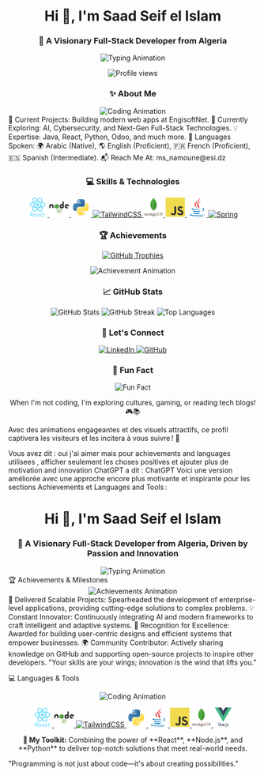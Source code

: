 <h1 align="center">Hi 👋, I'm Saad Seif el Islam</h1> <h3 align="center">🚀 A Visionary Full-Stack Developer from Algeria</h3> <div align="center"> <img src="https://readme-typing-svg.herokuapp.com?font=Fira+Code&size=24&pause=1000&color=F75C7E&center=true&vCenter=true&width=700&height=45&lines=Building+Future-Proof+Web+Applications;Solving+Complex+Challenges+with+Code;Always+Learning+and+Innovating!" alt="Typing Animation"> </div>
<p align="center"> <img src="https://komarev.com/ghpvc/?username=saadking2811&label=Profile%20views&color=0e75b6&style=flat" alt="Profile views" /> </p>
<h3 align="center">✨ About Me</h3> <div align="center"> <img src="https://media.giphy.com/media/L1R1tvI9svkIWwpVYr/giphy.gif" alt="Coding Animation" width="500"/> </div>
🔭 Current Projects: Building modern web apps at EngisoftNet.
🌱 Currently Exploring: AI, Cybersecurity, and Next-Gen Full-Stack Technologies.
💡 Expertise: Java, React, Python, Odoo, and much more.
💬 Languages Spoken:
🌍 Arabic (Native), 🌎 English (Proficient), 🇫🇷 French (Proficient), 🇪🇸 Spanish (Intermediate).
📬 Reach Me At: ms_namoune@esi.dz
<h3 align="center">💻 Skills & Technologies</h3> <p align="center"> <a href="https://reactjs.org/" target="_blank"> <img src="https://raw.githubusercontent.com/devicons/devicon/master/icons/react/react-original-wordmark.svg" alt="React" width="40" height="40"/> </a> <a href="https://nodejs.org" target="_blank"> <img src="https://raw.githubusercontent.com/devicons/devicon/master/icons/nodejs/nodejs-original-wordmark.svg" alt="Node.js" width="40" height="40"/> </a> <a href="https://www.python.org" target="_blank"> <img src="https://raw.githubusercontent.com/devicons/devicon/master/icons/python/python-original.svg" alt="Python" width="40" height="40"/> </a> <a href="https://tailwindcss.com/" target="_blank"> <img src="https://www.vectorlogo.zone/logos/tailwindcss/tailwindcss-icon.svg" alt="TailwindCSS" width="40" height="40"/> </a> <a href="https://www.mongodb.com/" target="_blank"> <img src="https://raw.githubusercontent.com/devicons/devicon/master/icons/mongodb/mongodb-original-wordmark.svg" alt="MongoDB" width="40" height="40"/> </a> <a href="https://developer.mozilla.org/en-US/docs/Web/JavaScript" target="_blank"> <img src="https://raw.githubusercontent.com/devicons/devicon/master/icons/javascript/javascript-original.svg" alt="JavaScript" width="40" height="40"/> </a> <a href="https://www.java.com" target="_blank"> <img src="https://raw.githubusercontent.com/devicons/devicon/master/icons/java/java-original.svg" alt="Java" width="40" height="40"/> </a> <a href="https://spring.io/" target="_blank"> <img src="https://www.vectorlogo.zone/logos/springio/springio-icon.svg" alt="Spring" width="40" height="40"/> </a> </p>
<h3 align="center">🏆 Achievements</h3> <p align="center"> <a href="https://github.com/ryo-ma/github-profile-trophy"> <img src="https://github-profile-trophy.vercel.app/?username=saadking2811&theme=onedark&no-frame=true&margin-w=15&margin-h=15" alt="GitHub Trophies" /> </a> </p> <div align="center"> <img src="https://media.giphy.com/media/qgQUggAC3Pfv687qPC/giphy.gif" alt="Achievement Animation" width="400"/> </div>
<h3 align="center">📈 GitHub Stats</h3> <p align="center"> <img src="https://github-readme-stats.vercel.app/api?username=saadking2811&show_icons=true&theme=radical" alt="GitHub Stats" /> <img src="https://github-readme-streak-stats.herokuapp.com/?user=saadking2811&theme=radical" alt="GitHub Streak" /> <img src="https://github-readme-stats.vercel.app/api/top-langs?username=saadking2811&show_icons=true&locale=en&layout=compact&theme=radical" alt="Top Languages" /> </p>
<h3 align="center">🌟 Let's Connect</h3> <p align="center"> <a href="https://linkedin.com/in/saadking2811" target="_blank"> <img src="https://img.shields.io/badge/-LinkedIn-0A66C2?style=for-the-badge&logo=linkedin&logoColor=white" alt="LinkedIn"> </a> <a href="https://github.com/saadking2811" target="_blank"> <img src="https://img.shields.io/badge/-GitHub-181717?style=for-the-badge&logo=github&logoColor=white" alt="GitHub"> </a> </p>
<h3 align="center">🎉 Fun Fact</h3> <div align="center"> <img src="https://media.giphy.com/media/3o6ZsYm5UF3AsLkx5u/giphy.gif" alt="Fun Fact" width="400"/> </div> <p align="center">When I'm not coding, I'm exploring cultures, gaming, or reading tech blogs! 🎮📚</p>
Avec des animations engageantes et des visuels attractifs, ce profil captivera les visiteurs et les incitera à vous suivre ! 🎯





Vous avez dit :
oui j'ai aimer mais pour achievements and languages utilisees , afficher seulement les choses positives et ajouter plus de motivation and innovation
ChatGPT a dit :
ChatGPT
Voici une version améliorée avec une approche encore plus motivante et inspirante pour les sections Achievements et Languages and Tools :

<h1 align="center">Hi 👋, I'm Saad Seif el Islam</h1> <h3 align="center">🚀 A Visionary Full-Stack Developer from Algeria, Driven by Passion and Innovation</h3> <div align="center"> <img src="https://readme-typing-svg.herokuapp.com?font=Fira+Code&size=24&pause=1000&color=F75C7E&center=true&vCenter=true&width=700&height=45&lines=Creating+Transformative+Tech+Solutions;Empowering+Business+Through+Software;Pioneering+the+Future+of+Technology!" alt="Typing Animation"> </div>
🏆 Achievements & Milestones
<div align="center"> <img src="https://media.giphy.com/media/XbZxNEWlAcqEiZQ64I/giphy.gif" alt="Achievements Animation" width="400"/> </div>
🚀 Delivered Scalable Projects: Spearheaded the development of enterprise-level applications, providing cutting-edge solutions to complex problems.
💡 Constant Innovator: Continuously integrating AI and modern frameworks to craft intelligent and adaptive systems.
🌟 Recognition for Excellence: Awarded for building user-centric designs and efficient systems that empower businesses.
🌍 Community Contributor: Actively sharing knowledge on GitHub and supporting open-source projects to inspire other developers.
"Your skills are your wings; innovation is the wind that lifts you."

💻 Languages & Tools
<div align="center"> <img src="https://media.giphy.com/media/1C8bHHJturSx2/giphy.gif" alt="Coding Animation" width="400"/> </div> <p align="center"> <a href="https://reactjs.org/" target="_blank"> <img src="https://raw.githubusercontent.com/devicons/devicon/master/icons/react/react-original-wordmark.svg" alt="React" width="40" height="40"/> </a> <a href="https://nodejs.org" target="_blank"> <img src="https://raw.githubusercontent.com/devicons/devicon/master/icons/nodejs/nodejs-original-wordmark.svg" alt="Node.js" width="40" height="40"/> </a> <a href="https://tailwindcss.com/" target="_blank"> <img src="https://www.vectorlogo.zone/logos/tailwindcss/tailwindcss-icon.svg" alt="TailwindCSS" width="40" height="40"/> </a> <a href="https://www.python.org" target="_blank"> <img src="https://raw.githubusercontent.com/devicons/devicon/master/icons/python/python-original.svg" alt="Python" width="40" height="40"/> </a> <a href="https://www.java.com" target="_blank"> <img src="https://raw.githubusercontent.com/devicons/devicon/master/icons/java/java-original.svg" alt="Java" width="40" height="40"/> </a> <a href="https://developer.mozilla.org/en-US/docs/Web/JavaScript" target="_blank"> <img src="https://raw.githubusercontent.com/devicons/devicon/master/icons/javascript/javascript-original.svg" alt="JavaScript" width="40" height="40"/> </a> <a href="https://www.mongodb.com/" target="_blank"> <img src="https://raw.githubusercontent.com/devicons/devicon/master/icons/mongodb/mongodb-original-wordmark.svg" alt="MongoDB" width="40" height="40"/> </a> <a href="https://vuejs.org/" target="_blank"> <img src="https://raw.githubusercontent.com/devicons/devicon/master/icons/vuejs/vuejs-original-wordmark.svg" alt="Vue.js" width="40" height="40"/> </a> </p> <p align="center"> <strong>🌟 My Toolkit:</strong> Combining the power of **React**, **Node.js**, and **Python** to deliver top-notch solutions that meet real-world needs. </p>
"Programming is not just about code—it's about creating possibilities."

